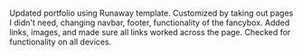 Updated portfolio using Runaway template.  Customized by taking out pages I didn't need, changing navbar, footer, functionality of the fancybox.  Added links, images, and made sure all links worked across the page.  Checked for functionality on all devices. 

